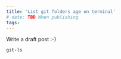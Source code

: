 ```yaml
---
title: 'List git folders age on terminal'
# date: TBD When publishing
tags:
---
```


Write a draft post :-)

`git-ls`
